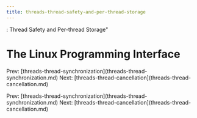```yaml
---
title: threads-thread-safety-and-per-thread-storage
---
```


: Thread Safety and Per-thread Storage\"

# The Linux Programming Interface

Prev:
\[threads-thread-synchronization](threads-thread-synchronization.md)
Next:
\[threads-thread-cancellation](threads-thread-cancellation.md)

Prev:
\[threads-thread-synchronization](threads-thread-synchronization.md)
Next:
\[threads-thread-cancellation](threads-thread-cancellation.md)
